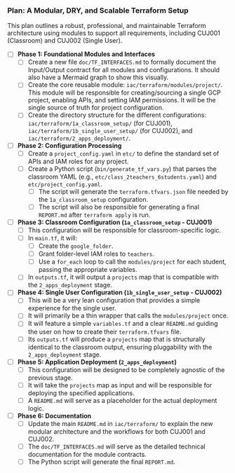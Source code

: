 ### Plan: A Modular, DRY, and Scalable Terraform Setup

This plan outlines a robust, professional, and maintainable Terraform architecture using modules to support all requirements, including CUJ001 (Classroom) and CUJ002 (Single User).

- [ ] **Phase 1: Foundational Modules and Interfaces**
    - [ ] Create a new file `doc/TF_INTERFACES.md` to formally document the Input/Output contract for all modules and configurations. It should also have a Mermaid graph to show this visually.
    - [ ] Create the core reusable module: `iac/terraform/modules/project/`. This module will be responsible for creating/sourcing a single GCP project, enabling APIs, and setting IAM permissions. It will be the single source of truth for project configuration.
    - [ ] Create the directory structure for the different configurations: `iac/terraform/1a_classroom_setup/` (for CUJ001), `iac/terraform/1b_single_user_setup/` (for CUJ002), and `iac/terraform/2_apps_deployment/`.

- [ ] **Phase 2: Configuration Processing**
    - [ ] Create a `project_config.yaml` in `etc/` to define the standard set of APIs and IAM roles for any project.
    - [ ] Create a Python script (`bin/generate_tf_vars.py`) that parses the classroom YAML (e.g., `etc/class_2teachers_6students.yaml`) and `etc/project_config.yaml`.
        - [ ] The script will generate the `terraform.tfvars.json` file needed by the `1a_classroom_setup` configuration.
        - [ ] The script will also be responsible for generating a final `REPORT.md` after `terraform apply` is run.

- [ ] **Phase 3: Classroom Configuration (`1a_classroom_setup` - CUJ001)**
    - [ ] This configuration will be responsible for classroom-specific logic.
    - [ ] In `main.tf`, it will:
        - [ ] Create the `google_folder`.
        - [ ] Grant folder-level IAM roles to `teachers`.
        - [ ] Use a `for_each` loop to call the `modules/project` for each student, passing the appropriate variables.
    - [ ] In `outputs.tf`, it will output a `projects` map that is compatible with the `2_apps_deployment` stage.

- [ ] **Phase 4: Single User Configuration (`1b_single_user_setup` - CUJ002)**
    - [ ] This will be a very lean configuration that provides a simple experience for the single user.
    - [ ] It will primarily be a thin wrapper that calls the `modules/project` once.
    - [ ] It will feature a simple `variables.tf` and a clear `README.md` guiding the user on how to create their `terraform.tfvars` file.
    - [ ] Its `outputs.tf` will produce a `projects` map that is structurally identical to the classroom output, ensuring pluggability with the `2_apps_deployment` stage.

- [ ] **Phase 5: Application Deployment (`2_apps_deployment`)**
    - [ ] This configuration will be designed to be completely agnostic of the previous stage.
    - [ ] It will take the `projects` map as input and will be responsible for deploying the specified applications.
    - [ ] A `README.md` will serve as a placeholder for the actual deployment logic.

- [ ] **Phase 6: Documentation**
    - [ ] Update the main `README.md` in `iac/terraform/` to explain the new modular architecture and the workflows for both CUJ001 and CUJ002.
    - [ ] The `doc/TF_INTERFACES.md` will serve as the detailed technical documentation for the module contracts.
    - [ ] The Python script will generate the final `REPORT.md`.
